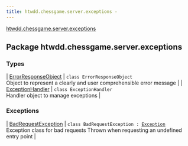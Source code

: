 ```yaml
---
title: htwdd.chessgame.server.exceptions - 
---
```


[htwdd.chessgame.server.exceptions](./index.html)

## Package htwdd.chessgame.server.exceptions

### Types

| [ErrorResponseObject](-error-response-object/index.html) | `class ErrorResponseObject`<br>Object to represent a clearly and user comprehensible error message |
| [ExceptionHandler](-exception-handler/index.html) | `class ExceptionHandler`<br>Handler object to manage exceptions |

### Exceptions

| [BadRequestException](-bad-request-exception/index.html) | `class BadRequestException : `[`Exception`](https://kotlinlang.org/api/latest/jvm/stdlib/kotlin/-exception/index.html)<br>Exception class for bad requests Thrown when requesting an undefined entry point |

